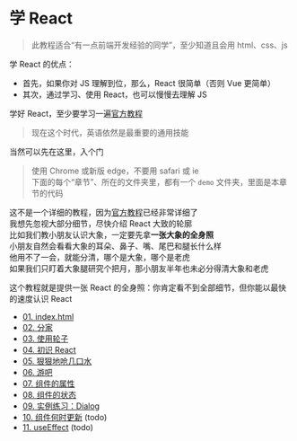 # 学 React
> 此教程适合“有一点前端开发经验的同学”，至少知道且会用 html、css、js

学 React 的优点：
+ 首先，如果你对 JS 理解到位，那么，React 很简单（否则 Vue 更简单）
+ 其次，通过学习、使用 React，也可以慢慢去理解 JS

学好 React，至少要学习一遍[官方教程](https://react.dev/learn)  
> 现在这个时代，英语依然是最重要的通用技能  

当然可以先在这里，入个门
> 使用 Chrome 或新版 edge，不要用 safari 或 ie  
> 下面的每个“章节”、所在的文件夹里，都有一个 `demo` 文件夹，里面是本章节的代码

这不是一个详细的教程，因为[官方教程](https://react.dev/learn)已经非常详细了  
我想先忽视大部分细节，尽快介绍 React 大致的轮廓  
比如我们教小朋友认识大象，一定要先拿**一张大象的全身照**  
小朋友自然会看看大象的耳朵、鼻子、嘴、尾巴和腿长什么样  
他用不了一会，就能分清，哪个是大象，哪个是老虎  
如果我们只盯着大象腿研究个把月，那小朋友半年也未必分得清大象和老虎

这个教程就是提供一张 React 的全身照：你肯定看不到全部细节，但你能以最快的速度认识 React

+ [01. index.html](./01)
+ [02. 分家](./02)
+ [03. 使用轮子](./03)
+ [04. 初识 React](./04)
+ [05. 狠狠地呛几口水](./05)
+ [06. 游吧](./06)
+ [07. 组件的属性](./07)
+ [08. 组件的状态](./08)
+ [09. 实例练习：Dialog](./09)
+ [10. 组件何时更新](./10) (todo)
+ [11. useEffect](./11) (todo)
